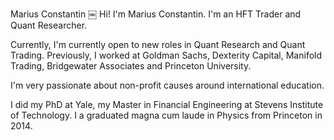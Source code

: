 Marius Constantin
￼
Hi! I'm Marius Constantin. I'm an HFT Trader and Quant Researcher.

Currently, I'm currently open to new roles in Quant Research and Quant Trading. Previously, I worked at Goldman Sachs, Dexterity Capital, Manifold Trading, Bridgewater Associates and Princeton University.  

I'm very passionate about non-profit causes around international education.

I did my PhD at Yale, my Master in Financial Engineering at Stevens Institute of Technology. I a graduated magna cum laude in Physics from Princeton in 2014.
